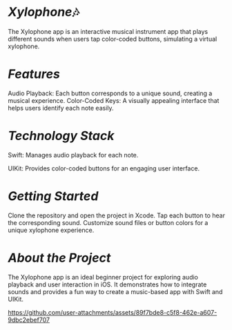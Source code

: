 # *Xylophone*🎶
The Xylophone app is an interactive musical instrument app that plays different sounds when users tap color-coded buttons, simulating a virtual xylophone.

# *Features*

Audio Playback: Each button corresponds to a unique sound, creating a musical experience.
Color-Coded Keys: A visually appealing interface that helps users identify each note easily.

# *Technology Stack*

Swift: Manages audio playback for each note.

UIKit: Provides color-coded buttons for an engaging user interface.

# *Getting Started*

Clone the repository and open the project in Xcode.
Tap each button to hear the corresponding sound.
Customize sound files or button colors for a unique xylophone experience.

# *About the Project*

The Xylophone app is an ideal beginner project for exploring audio playback and user interaction in iOS. It demonstrates how to integrate sounds and provides a fun way to create a music-based app with Swift and UIKit.


https://github.com/user-attachments/assets/89f7bde8-c5f8-462e-a607-9dbc2ebef707



